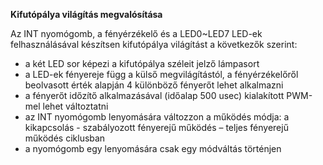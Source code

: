 **Kifutópálya világítás megvalósítása**

Az INT nyomógomb, a fényérzékelő és a LED0~LED7  LED-ek felhasználásával készítsen kifutópálya világítást a következők szerint:

* a két LED sor képezi a kifutópálya széleit jelző lámpasort
* a LED-ek fényereje függ a külső megvilágítástól, a fényérzékelőről beolvasott érték alapján 4 különböző fényerőt lehet alkalmazni
* a fényerőt időzítő alkalmazásával (időalap 500 usec) kialakított PWM-mel lehet változtatni 
* az INT nyomógomb lenyomására változzon a működés módja: a kikapcsolás - szabályozott fényerejű működés – teljes fényerejű működés ciklusban
* a nyomógomb egy lenyomására csak egy módváltás történjen

